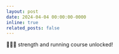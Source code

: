 ```yaml
---
layout: post
date: 2024-04-04 00:00:00-0000
inline: true
related_posts: false
---
```

🏃‍♀️💪 strength and running course unlocked!